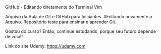GitHub - Editando diretamente do Terminal Vim

Arquivo da Aula de Git e GitHub para Iniciantes.
#Editando novamente o Arquivo.
Repositório teste para ensinar e aprender Git.

Gostou do curso? Então, continue estudando, porque seu futuro depende de você!

Link do site Udemy: https://udemy.com
